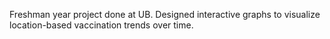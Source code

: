 Freshman year project done at UB. Designed interactive graphs to visualize location-based vaccination trends over time.
